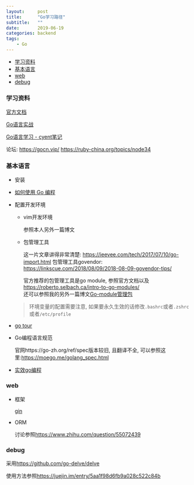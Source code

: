 ```yaml
---
layout:     post
title:      "Go学习路径"
subtitle:   ""
date:       2019-06-19
categories: backend
tags:
    - Go
---
```


- [学习资料](#学习资料)
- [基本语言](#基本语言)
- [web](#web)
- [debug](#debug)

### 学习资料

[官方文档](<https://go-zh.org/>)

[Go语言实战](https://book.douban.com/subject/27015617/)

[Go语言学习 - cyent笔记](https://cyent.github.io/golang/)

论坛:
<https://gocn.vip/>
<https://ruby-china.org/topics/node34>

### 基本语言

- 安装

- [如何使用 Go 编程](https://go-zh.org/doc/code.html)

- 配置开发环境

    - vim开发环境

        参照本人另外一篇博文

    - 包管理工具

        这一片文章讲得非常清楚: <https://ieevee.com/tech/2017/07/10/go-import.html>
        包管理工具govendor: <https://linkscue.com/2018/08/09/2018-08-09-govendor-tips/>

        官方推荐的包管理工具是go module, 参照官方文档以及<https://roberto.selbach.ca/intro-to-go-modules/>  
	还可以参照我的另外一篇博文<a href="{{ site.url }}/blog/Go-module管理包.html">Go-module管理包</a>
    > 环境变量的配置需要注意, 如果要永久生效的话修改`.bashrc`或者`.zshrc`或者`/etc/profile`

- [go tour](https://tour.go-zh.org/welcome/1)
- Go编程语言规范

    官网https://go-zh.org/ref/spec版本较旧, 且翻译不全, 可以参照这里:https://moego.me/golang_spec.html
- [实效go编程](https://go-zh.org/doc/effective_go.html)

### web

- 框架

    [gin](https://gin-gonic.com/)

- ORM

    讨论参照<https://www.zhihu.com/question/55072439>

### debug

采用<https://github.com/go-delve/delve>

使用方法参照<https://juejin.im/entry/5aa1f98d6fb9a028c522c84b>

